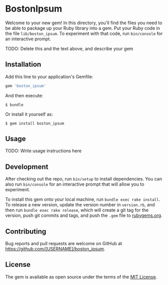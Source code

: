 # BostonIpsum

Welcome to your new gem! In this directory, you'll find the files you need to be able to package up your Ruby library into a gem. Put your Ruby code in the file `lib/boston_ipsum`. To experiment with that code, run `bin/console` for an interactive prompt.

TODO: Delete this and the text above, and describe your gem

## Installation

Add this line to your application's Gemfile:

```ruby
gem 'boston_ipsum'
```

And then execute:

    $ bundle

Or install it yourself as:

    $ gem install boston_ipsum

## Usage

TODO: Write usage instructions here

## Development

After checking out the repo, run `bin/setup` to install dependencies. You can also run `bin/console` for an interactive prompt that will allow you to experiment.

To install this gem onto your local machine, run `bundle exec rake install`. To release a new version, update the version number in `version.rb`, and then run `bundle exec rake release`, which will create a git tag for the version, push git commits and tags, and push the `.gem` file to [rubygems.org](https://rubygems.org).

## Contributing

Bug reports and pull requests are welcome on GitHub at https://github.com/[USERNAME]/boston_ipsum.


## License

The gem is available as open source under the terms of the [MIT License](http://opensource.org/licenses/MIT).


